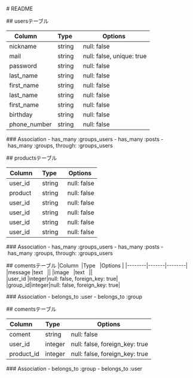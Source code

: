 # README

## usersテーブル

|Column      |Type   |Options |
|------------|-------|--------|
|nickname    |string |null: false|
|mail        |string |null: false, unique: true|
|password    |string |null: false|
|last_name   |string |null: false|
|first_name  |string |null: false|
|last_name   |string |null: false|
|first_name  |string |null: false|
|birthday    |string |null: false|
|phone_number|string |null: false|

### Association
- has_many :groups_users
- has_many :posts
- has_many :groups, through: :groups_users


## productsテーブル

|Column  |Type   |Options |
|--------|-------|--------|
|user_id    |string |null: false|
|product |string |null: false|
|user_id    |string |null: false|
|user_id    |string |null: false|
|user_id    |string |null: false|
|user_id    |string |null: false|


### Association
- has_many :groups_users
- has_many :posts
- has_many :groups, through: :groups_users


## comentsテーブル
|Column  |Type   |Options |
|--------|-------|--------|
|message |text   ||
|image   |text   ||
|user_id |integer|null: false, foreign_key: true|
|group_id|integer|null: false, foreign_key: true|

### Association
- belongs_to :user
- belongs_to :group


## comentsテーブル

|Column    |Type   |Options |
|----------|-------|--------|
|coment    |string |null: false|
|user_id   |integer|null: false, foreign_key: true|
|product_id|integer|null: false, foreign_key: true|

### Association
- belongs_to :group
- belongs_to :user

